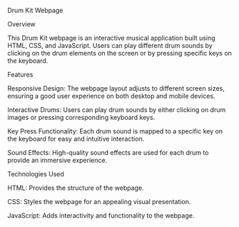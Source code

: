 Drum Kit Webpage

Overview

This Drum Kit webpage is an interactive musical application built using HTML, CSS, and JavaScript. Users can play different drum sounds by clicking on the drum elements on the screen or by pressing specific keys on the keyboard.

Features

Responsive Design: The webpage layout adjusts to different screen sizes, ensuring a good user experience on both desktop and mobile devices.

Interactive Drums: Users can play drum sounds by either clicking on drum images or pressing corresponding keyboard keys.

Key Press Functionality: Each drum sound is mapped to a specific key on the keyboard for easy and intuitive interaction.

Sound Effects: High-quality sound effects are used for each drum to provide an immersive experience.


Technologies Used

HTML: Provides the structure of the webpage.

CSS: Styles the webpage for an appealing visual presentation.

JavaScript: Adds interactivity and functionality to the webpage.
